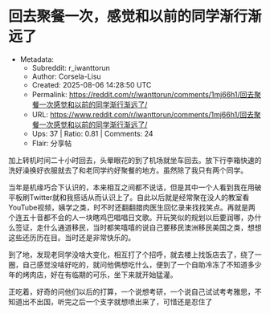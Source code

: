 # 回去聚餐一次，感觉和以前的同学渐行渐远了

- Metadata:
  - Subreddit: r_iwanttorun
  - Author: Corsela-Lisu
  - Created: 2025-08-06 14:28:50 UTC
  - Permalink: https://reddit.com/r/iwanttorun/comments/1mj66h1/回去聚餐一次感觉和以前的同学渐行渐远了/
  - URL: https://www.reddit.com/r/iwanttorun/comments/1mj66h1/回去聚餐一次感觉和以前的同学渐行渐远了/
  - Ups: 37 | Ratio: 0.81 | Comments: 24
  - Flair: 分享帖


加上转机时间二十小时回去，头晕眼花的到了机场就坐车回去。放下行李箱快速的洗好澡换好衣服就去了和老同学约好聚餐的地方。虽然除了我只有两个同学。

当年是机缘巧合下认识的，本来相互之间都不说话，但是其中一个人看到我在用破平板刷Twitter就和我搭话从而认识上了。自此以后就是经常聚在没人的教室看YouTube视频，姨学之类，时不时还翻翻腊肉医生回忆录来找找笑点。再就是两个连五十音都不会的人一块瞎鸡巴唱唱日文歌。开玩笑似的规划以后要润哪，办什么签证，走什么通道移民，当时都笑嘻嘻的说自己要移民澳洲移民美国之类，想想这些还历历在目。当时还是非常快乐的。

到了地，发现老同学没啥大变化，相互打了个招呼，就去楼上找饭店去了，绕了一圈，自己感觉没啥好吃的，就问他俩想吃什么，便到了一个自助冷冻了不知道多少年的烤肉店，好在有临期的可乐，坐下来就开始猛灌。

正吃着，好奇的问他们以后的打算，一个说想考研，一个说自己试试考考雅思，不知道出不出国，听完之后一个支字就想喷出来了，可惜还是忍住了

